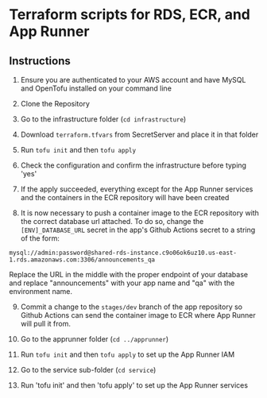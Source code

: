 # Terraform scripts for RDS, ECR, and App Runner


## Instructions

1. Ensure you are authenticated to your AWS account and have MySQL and OpenTofu installed on your command line

2. Clone the Repository

3. Go to the infrastructure folder (`cd infrastructure`) 

4. Download `terraform.tfvars` from SecretServer and place it in that folder

5. Run `tofu init` and then `tofu apply`

6. Check the configuration and confirm the infrastructure before typing 'yes'

7. If the apply succeeded, everything except for the App Runner services and the containers in the ECR repository will have been created

8. It is now necessary to push a container image to the ECR repository with the correct database url attached. To do so, change the `[ENV]_DATABASE_URL` secret in the app's Github Actions secret to a string of the form:

`mysql://admin:password@shared-rds-instance.c9o06ok6uz10.us-east-1.rds.amazonaws.com:3306/announcements_qa`

Replace the URL in the middle with the proper endpoint of your database and replace "announcements" with your app name and "qa" with the environment name.

9. Commit a change to the `stages/dev` branch of the app repository so Github Actions can send the container image to ECR where App Runner will pull it from.

10. Go to the apprunner folder (`cd ../apprunner`)

11. Run `tofu init` and then `tofu apply` to set up the App Runner IAM

12. Go to the service sub-folder (`cd service`)

13. Run 'tofu init' and then 'tofu apply' to set up the App Runner services
